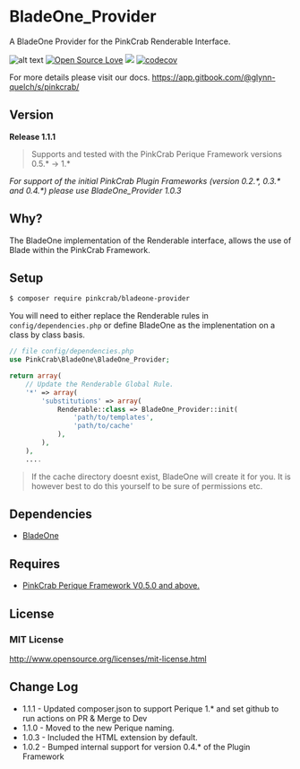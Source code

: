 # BladeOne_Provider
A BladeOne Provider for the PinkCrab Renderable Interface.



![alt text](https://img.shields.io/badge/Current_Version-1.1.1-green.svg?style=flat " ") 
[![Open Source Love](https://badges.frapsoft.com/os/mit/mit.svg?v=102)](https://github.com/ellerbrock/open-source-badge/)
![](https://github.com/Pink-Crab/Loader/workflows/GitHub_CI/badge.svg " ")
[![codecov](https://codecov.io/gh/Pink-Crab/BladeOne_Provider/branch/master/graph/badge.svg)](https://codecov.io/gh/Pink-Crab/BladeOne_Provider)

For more details please visit our docs.
https://app.gitbook.com/@glynn-quelch/s/pinkcrab/


## Version ##
**Release 1.1.1**

> Supports and tested with the PinkCrab Perique Framework versions 0.5.* -> 1.*

*For support of the initial PinkCrab Plugin Frameworks (version 0.2.\*, 0.3.\* and 0.4.\*) please use BladeOne_Provider 1.0.3*


## Why? ##
The BladeOne implementation of the Renderable interface, allows the use of Blade within the PinkCrab Framework. 

## Setup ##

````bash 
$ composer require pinkcrab/bladeone-provider
````

You will need to either replace the Renderable rules in ````config/dependencies.php```` or define BladeOne as the implenentation on a class by class basis.

````php
// file config/dependencies.php
use PinkCrab\BladeOne\BladeOne_Provider;

return array(
	// Update the Renderable Global Rule.
	'*' => array(
		'substitutions' => array(
			Renderable::class => BladeOne_Provider::init( 
				'path/to/templates',
				'path/to/cache'
			),
		),
	),
    ....
````
> If the cache directory doesnt exist, BladeOne will create it for you. It is however best to do this yourself to be sure of permissions etc.

## Dependencies ##
* [BladeOne](https://github.com/EFTEC/BladeOne)

## Requires ##
* [PinkCrab Perique Framework V0.5.0 and above.](https://github.com/Pink-Crab/Perqiue-Framework)


## License ##

### MIT License ###
http://www.opensource.org/licenses/mit-license.html  

## Change Log ##
* 1.1.1 - Updated composer.json to support Perique 1.* and set github to run actions on PR & Merge to Dev
* 1.1.0 - Moved to the new Perique naming.
* 1.0.3 - Included the HTML extension by default.
* 1.0.2 - Bumped internal support for version 0.4.* of the Plugin Framework

